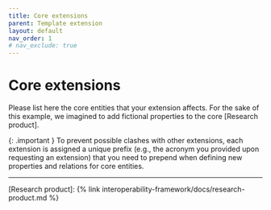 ```yaml
---
title: Core extensions
parent: Template extension
layout: default
nav_order: 1
# nav_exclude: true
---
```


# Core extensions

Please list here the core entities that your extension affects.
For the sake of this example, we imagined to add fictional properties to the core [Research product].

{: .important }
To prevent possible clashes with other extensions, each extension is assigned a unique prefix (e.g., the acronym you provided upon requesting an extension) that you need to prepend when defining new properties and relations for core entities.

----
[Research product]: {% link interoperability-framework/docs/research-product.md %}